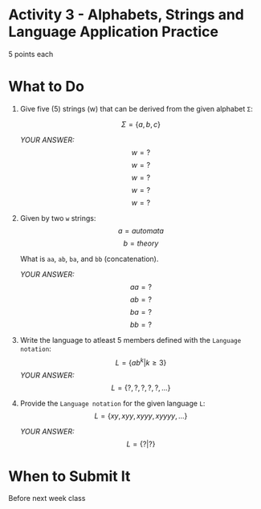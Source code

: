 # Activity 3 - Alphabets, Strings and Language Application Practice
5 points each

# What to Do
1. Give five (5) strings (w) that can be derived from the given alphabet `Σ`: 

   $$ \Sigma = \{a, b, c\}$$

   *YOUR ANSWER:*
   $$ w = ? $$
   $$ w = ? $$
   $$ w = ? $$
   $$ w = ? $$
   $$ w = ? $$

2. Given by two `w` strings:
   $$ a = automata $$
   $$ b = theory $$

   What is `aa`, `ab`, `ba`, and `bb` (concatenation).

   *YOUR ANSWER:*
   $$ aa = ? $$
   $$ ab = ? $$
   $$ ba = ? $$
   $$ bb = ? $$

3. Write the language to atleast 5 members defined with the `Language notation`:
   $$ L = \{ab^k | k \geq 3 \} $$
   *YOUR ANSWER:* 
   $$ L = \{ ?, ?, ?, ?, ?, ...\} $$

4. Provide the `Language notation` for the given language `L`:
   $$ L = \{xy, xyy, xyyy, xyyyy, ...\}$$ 

   *YOUR ANSWER:*
   $$ L = \{ ? | ? \} $$

# When to Submit It
Before next week class